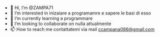 - 👋 Hi, I’m @ZAMPA71
- 👀 I’m interested in  inizaiare a programamre e sapere le basi di esso
- 🌱 I’m currently learning  a programmare 
- 💞️ I’m looking to collaborate on  nulla attualmente
- 📫 How to reach me contattatemi via mail ccampana086@gmail.com

<!---
ZAMPA71/ZAMPA71 is a ✨ special ✨ repository because its `README.md` (this file) appears on your GitHub profile.
You can click the Preview link to take a look at your changes.
--->
